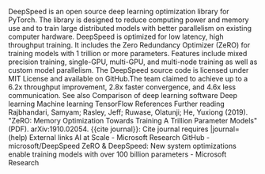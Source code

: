 DeepSpeed is an open source deep learning optimization library for
PyTorch. The library is designed to reduce computing power and memory
use and to train large distributed models with better parallelism on
existing computer hardware. DeepSpeed is optimized for low latency, high
throughput training. It includes the Zero Redundancy Optimizer (ZeRO)
for training models with 1 trillion or more parameters. Features include
mixed precision training, single-GPU, multi-GPU, and multi-node training
as well as custom model parallelism. The DeepSpeed source code is
licensed under MIT License and available on GitHub.The team claimed to
achieve up to a 6.2x throughput improvement, 2.8x faster convergence,
and 4.6x less communication. See also Comparison of deep learning
software Deep learning Machine learning TensorFlow References Further
reading Rajbhandari, Samyam; Rasley, Jeff; Ruwase, Olatunji; He, Yuxiong
(2019). \"ZeRO: Memory Optimization Towards Training A Trillion
Parameter Models\" (PDF). arXiv:1910.02054. {{cite journal}}: Cite
journal requires \|journal= (help) External links AI at Scale -
Microsoft Research GitHub - microsoft/DeepSpeed ZeRO & DeepSpeed: New
system optimizations enable training models with over 100 billion
parameters - Microsoft Research
